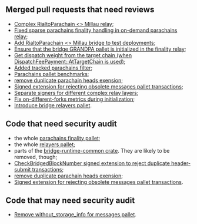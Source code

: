 ## Merged pull requests that need reviews

- [Complex RialtoParachain <> Millau relay](https://github.com/paritytech/parity-bridges-common/pull/1405);
- [Fixed sparse parachains finality handling in on-demand parachains relay](https://github.com/paritytech/parity-bridges-common/pull/1419);
- [Add RialtoParachain <> Millau bridge to test deployments](https://github.com/paritytech/parity-bridges-common/pull/1412);
- [Ensure that the bridge GRANDPA pallet is initialized in the finality relay](https://github.com/paritytech/parity-bridges-common/pull/1423);
- [Get dispatch weight from the target chain (when DispatchFeePayment::AtTargetChain is used)](https://github.com/paritytech/parity-bridges-common/pull/1430);
- [Added tracked parachains filter](https://github.com/paritytech/parity-bridges-common/pull/1432);
- [Parachains pallet benchmarks](https://github.com/paritytech/parity-bridges-common/pull/1436);
- [remove duplicate parachain heads exension](https://github.com/paritytech/parity-bridges-common/pull/1444);
- [Signed extension for rejecting obsolete messages pallet transactions](https://github.com/paritytech/parity-bridges-common/pull/1446);
- [Separate signers for different complex relay layers](https://github.com/paritytech/parity-bridges-common/pull/1465);
- [Fix on-different-forks metrics during initialization](https://github.com/paritytech/parity-bridges-common/pull/1468);
- [Introduce bridge relayers pallet](https://github.com/paritytech/parity-bridges-common/pull/1513).

## Code that need security audit

- the whole [parachains finality pallet](./modules/parachains);
- the whole [relayers pallet](./modules/relayers);
- parts of the [bridge-runtime-common crate](./bin/runtime-common). They are likely to be removed, though;
- [CheckBridgedBlockNumber signed extension to reject duplicate header-submit transactions](https://github.com/paritytech/parity-bridges-common/pull/1352);
- [remove duplicate parachain heads exension](https://github.com/paritytech/parity-bridges-common/pull/1444);
- [Signed extension for rejecting obsolete messages pallet transactions](https://github.com/paritytech/parity-bridges-common/pull/1446).

## Code that may need security audit

- [Remove without_storage_info for messages pallet](https://github.com/paritytech/parity-bridges-common/pull/1487).